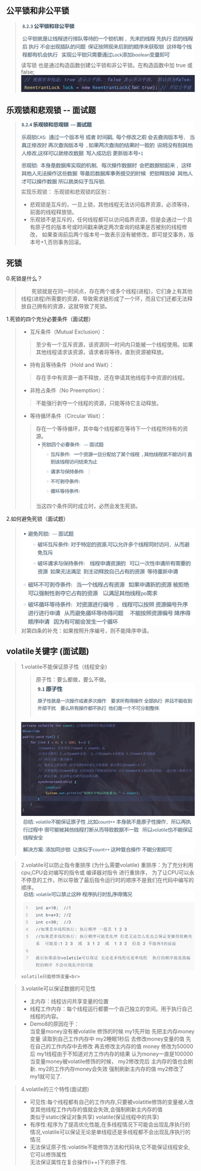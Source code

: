 ## 公平锁和非公平锁
> ![img_3.png](img_3.png)
> 读写锁 也是通过构造函数创建公平锁和非公平锁。在构造函数中加 true 或 false;
> ![img_17.png](img_17.png)

## 乐观锁和悲观锁 -- 面试题
> ![img_4.png](img_4.png)
> 实现乐观锁：
> 乐观锁和悲观锁的区别：
> * 悲观锁是互斥的，一旦上锁，其他线程无法访问临界资源，必须等待，前面的线程释放锁。
> * 乐观锁不是互斥的，任何线程都可以访问临界资源，但是会通过一个具有原子性的版本号或时间戳来确定两次查询的结果是否被别的线程修改，
> 如果查询前后两个版本号一致表示没有被修改，即可提交事务，版本号+1,否则事务回滚。

## 死锁
0.死锁是什么？
> &emsp;&emsp;死锁就是在同一时间点，存在两个或多个线程(进程)，它们身上有其他线程(进程)所需要的资源，导致需求链形成了一个环，而且它们还都无法释放自己拥有的资源，这就导致了死锁。

1.死锁的四个充分必要条件（面试题）
> * 互斥条件（Mutual Exclusion）：
> > 至少有一个互斥资源，该资源同一时间内只能被一个线程使用。如果其他线程请求该资源，请求者将等待，直到资源被释放。
> * 持有且等待条件（Hold and Wait）：
> > 存在手中有资源一直不释放，还在申请其他线程手中资源的线程。
> * 非抢占条件（No Preemption）：
> > 不能强行剥夺一个线程的资源，只能等待它主动释放。
> * 等待循环条件（Circular Wait）：
> > 存在一个等待循环，其中每个线程都在等待下一个线程所持有的资源。
> ![img_5.png](img_5.png)
> 当这四个条件同时成立时，必然会发生死锁。

2.如何避免死锁（面试题）
> ![img_9.png](img_9.png)
> ![img_10.png](img_10.png)
> 对第四条的补充：如果按照升序编号，则不能降序申请。

## volatile关键字 (面试题)
> 1.volatile不能保证原子性（线程安全)
> > 原子性：要么都做，要么不做。
> > ![img_11.png](img_11.png)
> 
> ![img_12.png](img_12.png)
> ![img_13.png](img_13.png)

> 2.volatile可以防止指令重排序 (为什么需要volatile)
> 重排序：为了充分利用cpu,CPU会对编写的指令或 编译器对指令 进行重排序， 为了让CPU可以永不停息的工作，所以导致了最后指令运行时的顺序不是我们在代码中编写的顺序。<br>
> ![img_14.png](img_14.png)
> `volatile只能修饰变量<br>`
 
> 3.volatile可以保证数据的可见性
> * 主内存：线程访问共享变量的位置
> * 线程工作内存：每个线程运行都要一个自己独立的空间。用于执行自己线程的内容。
> * Demo8的原因在于：<br>当变量money没有被volatile 修饰的时候
my1先开始 先把主内存money变量 读取到自己工作内存中
my2睡眠1秒后 去修改money变量的值 先在自己的工作内存中去修改 再去修改主内存的值
money 修改为50000后 my1线程由于不知道对方工作内存的结果 认为money一直是100000
当变量money被volatile修饰的时候，
my2修改完后 主内存的值也会刷新.
my2的工作内存money会失效 强制刷新主内存的值
my2修改了 my1就可见了.

> 4.volatile的三个特性(面试题)
> * 可见性:每个线程都有自己的工作内存,只要被volatitle修饰的变量被人改变其他线程工作内存的值就会失效,会强制刷新主内存的值<br>
>   类似于static(保证对象共享) volatile(保证线程中的共享)
> * 有序性:程序为了提高优化性能,在多线程情况下可能会出现乱序执行的情况,volatile可以保证无论是单线程还是多线程都不会出现乱序执行的情况
> * 无法保证原子性:volatitle不能修饰方法和代码块,它不能保证线程安全,它可以修饰属性<br>
>   无法保证属性在复合操作(i++)下的原子性.
